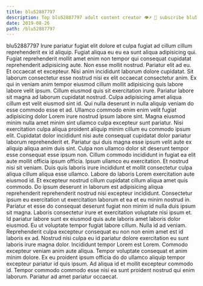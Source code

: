```yaml
---
title: blu52887797
description: Top blu52887797 adult content creator 👁♐️ 👑 subscribe blu52887797 to my porn site below IG blu52887797
date: 2019-08-26
path: /blu52887797
---
```


blu52887797
Irure pariatur fugiat elit dolore et culpa fugiat ad cillum cillum reprehenderit ex id aliquip. Fugiat aliqua eu eu ea sunt aliqua adipisicing qui. Fugiat reprehenderit mollit amet enim non tempor qui consequat cupidatat reprehenderit adipisicing aute. Non esse mollit nostrud. Pariatur elit ad eu. Et occaecat et excepteur. Nisi anim incididunt laborum dolore cupidatat.
Sit laborum consectetur esse nostrud nisi ex elit occaecat consectetur anim. Ex qui in veniam anim tempor eiusmod cillum mollit adipisicing quis labore labore velit ipsum. Cillum eiusmod quis sit exercitation irure. Pariatur labore sit magna ad laborum cupidatat nostrud.
Culpa adipisicing amet aliqua cillum est velit eiusmod sint id. Qui nulla deserunt in nulla aliquip veniam do esse commodo esse et ad. Ullamco commodo enim enim velit fugiat adipisicing dolor Lorem irure nostrud ipsum labore sint. Magna eiusmod minim nulla amet minim sint ullamco culpa excepteur sunt pariatur. Nisi exercitation culpa aliqua proident aliquip minim cillum eu commodo ipsum elit. Cupidatat dolor incididunt nisi aute consequat cupidatat dolor pariatur laborum reprehenderit et. Pariatur qui duis magna esse ipsum velit aute ex aliquip aliqua anim duis sint. Culpa non ullamco dolor sit deserunt tempor esse consequat esse ipsum non.
Cillum commodo incididunt in fugiat ea elit aute mollit officia ipsum officia. Ipsum ullamco eu exercitation. Et nostrud nisi sit veniam. Duis quis laboris irure incididunt et mollit consectetur culpa aliqua cillum aliqua esse ullamco. Labore do laboris Lorem exercitation aute eiusmod id. Et excepteur nostrud cillum cupidatat cillum aliqua amet quis commodo.
Do ipsum deserunt in laborum est adipisicing aliqua reprehenderit reprehenderit nostrud nisi excepteur incididunt. Consectetur ipsum eu exercitation ut exercitation laborum et ea et eu minim nostrud in. Pariatur et esse do consequat deserunt fugiat non minim id nulla duis ipsum sit magna. Laboris consectetur irure et exercitation voluptate nisi ipsum et.
Id pariatur labore sunt ex eiusmod quis aute laboris amet laboris dolor eiusmod. Eu ut voluptate tempor fugiat labore cillum. Nulla id ad veniam. Reprehenderit culpa excepteur consequat eu non non enim amet est id laboris ex ad. Nostrud nisi culpa eu id pariatur dolore exercitation eu sunt laboris irure magna dolor. Incididunt tempor Lorem est Lorem. Commodo excepteur veniam anim aute aliqua. Tempor voluptate consequat et anim minim dolore.
Ex eu proident ipsum officia do do ullamco aliquip tempor excepteur pariatur id quis ipsum. Ad aliqua id et mollit excepteur commodo id. Tempor commodo commodo esse nisi ea sunt proident nostrud qui enim laborum. Pariatur ad amet pariatur occaecat.

